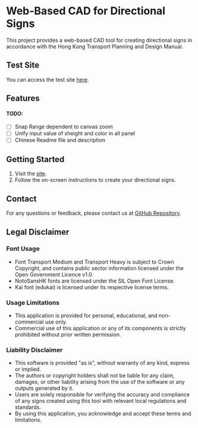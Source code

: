 # Web-Based CAD for Directional Signs

This project provides a web-based CAD tool for creating directional signs in accordance with the Hong Kong Transport Planning and Design Manual.

## Test Site

You can access the test site [here](https://g1213123.github.io/TrafficSign/).

## Features

 #### TODO: 
- [ ] Snap Range dependent to canvas zoom
- [ ] Unify input value of xheight and color in all panel
- [ ] Chinese Readme file and description

## Getting Started

1. Visit the [site](https://road-sign-factory.g1213123.info/).
2. Follow the on-screen instructions to create your directional signs.

## Contact

For any questions or feedback, please contact us at [GitHub Repository](https://github.com/G1213123/TrafficSign/tree/master).

## Legal Disclaimer

### Font Usage
- Font Transport Medium and Transport Heavy is subject to Crown Copyright, and contains public sector information licensed under the Open Government Licence v1.0.
- NotoSansHK fonts are licensed under the SIL Open Font License.
- Kai font (edukai) is licensed under its respective license terms.

### Usage Limitations
- This application is provided for personal, educational, and non-commercial use only.
- Commercial use of this application or any of its components is strictly prohibited without prior written permission.

### Liability Disclaimer
- This software is provided "as is", without warranty of any kind, express or implied.
- The authors or copyright holders shall not be liable for any claim, damages, or other liability arising from the use of the software or any outputs generated by it.
- Users are solely responsible for verifying the accuracy and compliance of any signs created using this tool with relevant local regulations and standards.
- By using this application, you acknowledge and accept these terms and limitations.